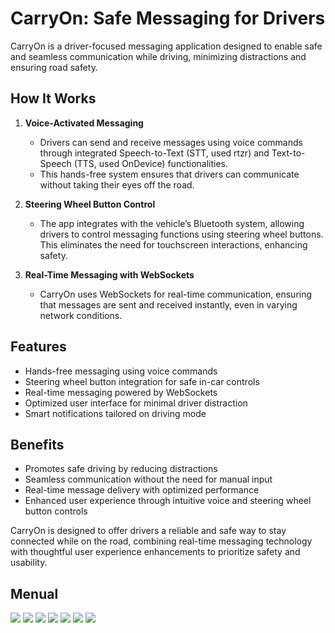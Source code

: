 # CarryOn: Safe Messaging for Drivers

CarryOn is a driver-focused messaging application designed to enable safe and seamless communication while driving, minimizing distractions and ensuring road safety.

## How It Works

1. **Voice-Activated Messaging**
   - Drivers can send and receive messages using voice commands through integrated Speech-to-Text (STT, used rtzr) and Text-to-Speech (TTS, used OnDevice) functionalities.
   - This hands-free system ensures that drivers can communicate without taking their eyes off the road.

2. **Steering Wheel Button Control**
   - The app integrates with the vehicle’s Bluetooth system, allowing drivers to control messaging functions using steering wheel buttons. This eliminates the need for touchscreen interactions, enhancing safety.

3. **Real-Time Messaging with WebSockets**
   - CarryOn uses WebSockets for real-time communication, ensuring that messages are sent and received instantly, even in varying network conditions.

## Features

- Hands-free messaging using voice commands
- Steering wheel button integration for safe in-car controls
- Real-time messaging powered by WebSockets
- Optimized user interface for minimal driver distraction
- Smart notifications tailored on driving mode

## Benefits

- Promotes safe driving by reducing distractions
- Seamless communication without the need for manual input
- Real-time message delivery with optimized performance
- Enhanced user experience through intuitive voice and steering wheel button controls

CarryOn is designed to offer drivers a reliable and safe way to stay connected while on the road, combining real-time messaging technology with thoughtful user experience enhancements to prioritize safety and usability.


## Menual
<img src="./docs/proposal/AIbrary 매뉴얼_pages-to-jpg-0002.jpg">
<img src="./docs/proposal/AIbrary 매뉴얼_pages-to-jpg-0003.jpg">
<img src="./docs/proposal/AIbrary 매뉴얼_pages-to-jpg-0004.jpg">
<img src="./docs/proposal/AIbrary 매뉴얼_pages-to-jpg-0005.jpg">
<img src="./docs/proposal/AIbrary 매뉴얼_pages-to-jpg-0006.jpg">
<img src="./docs/proposal/AIbrary 매뉴얼_pages-to-jpg-0007.jpg">
<img src="./docs/proposal/AIbrary 매뉴얼_pages-to-jpg-0008.jpg">

